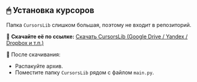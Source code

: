 ## 🖱 Установка курсоров

Папка `CursorsLib` слишком большая, поэтому не входит в репозиторий.

🔽 **Скачайте её по ссылке:**
[Скачать CursorsLib (Google Drive / Yandex / Dropbox и т.п.)](https://your-link.com)

📂 После скачивания:
- Распакуйте архив.
- Поместите папку `CursorsLib` рядом с файлом `main.py`.
